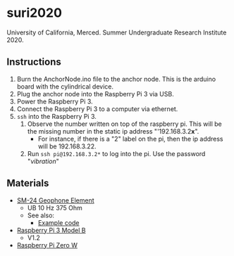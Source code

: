 # suri2020
University of California, Merced. Summer Undergraduate Research Institute 2020. 

## Instructions
1. Burn the AnchorNode.ino file to the anchor node. This is the arduino board with the cylindrical device. 
2. Plug the anchor node into the Raspberry Pi 3 via USB. 
3. Power the Raspberry Pi 3. 
4. Connect the Raspberry Pi 3 to a computer via ethernet.
5. `ssh` into the Raspberry Pi 3.
	1. Observe the number written on top of the raspberry pi. This will be the missing number in the static ip address "'192.168.3.2**x**". 
		- For instance, if there is a "2" label on the pi, then the ip address will be 192.168.3.22.
	2. Run `ssh pi@192.168.3.2*` to log into the pi. Use the password "*vibration*"

## Materials
* [SM-24 Geophone Element](https://cdn.sparkfun.com/datasheets/Sensors/Accelerometers/SM-24%20Brochure.pdf)
	* UB 10 Hz 375 Ohm
	* See also:
		* [Example code](https://github.com/olewolf/geophone)
* [Raspberry Pi 3 Model B](https://www.raspberrypi.org/products/raspberry-pi-3-model-b/) 
	* V1.2
* [Raspberry Pi Zero W](https://www.raspberrypi.org/blog/raspberry-pi-zero-w-joins-family/)
